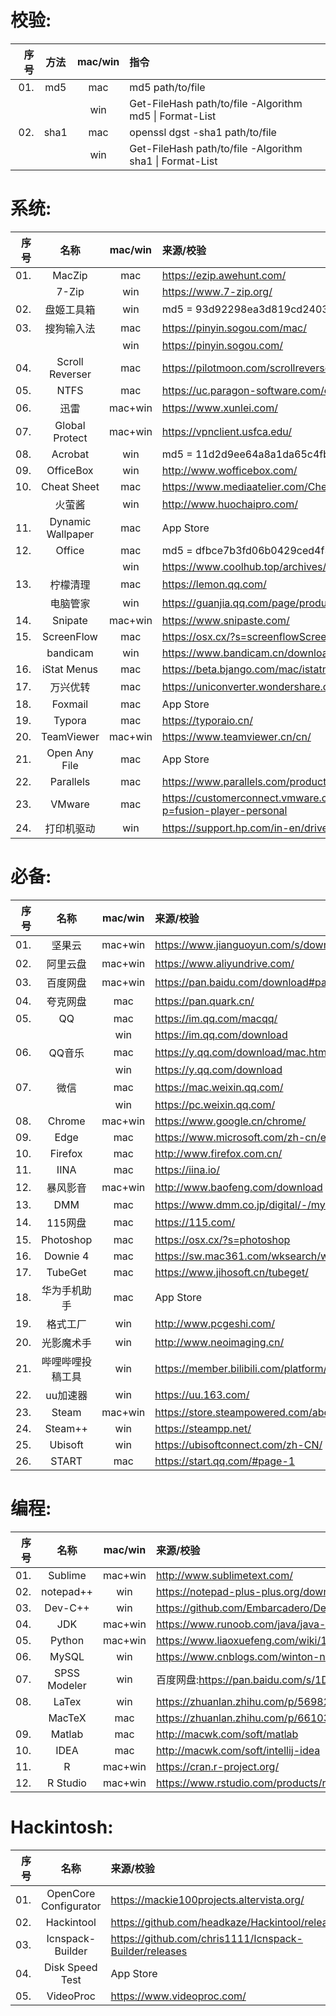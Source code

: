 # 校验:
|序号|方法|mac/win|指令|
|-:|:-:|:-:|:-|
|01.|md5|mac|md5 path/to/file|
|||win|Get-FileHash path/to/file -Algorithm md5 \| Format-List|
|02.|sha1|mac|openssl dgst -sha1 path/to/file|
|||win|Get-FileHash path/to/file -Algorithm sha1 \| Format-List|

# 系统:
|序号|名称|mac/win|来源/校验|
|-:|:-:|:-:|:-|
|01.|MacZip|mac|<https://ezip.awehunt.com/>|
||7-Zip|win|<https://www.7-zip.org/>|
|02.|盘姬工具箱|win|md5 = 93d92298ea3d819cd240396e103c4ff6|
|03.|搜狗输入法|mac|<https://pinyin.sogou.com/mac/>|
|||win|<https://pinyin.sogou.com/>|
|04.|Scroll Reverser|mac|<https://pilotmoon.com/scrollreverser/>|
|05.|NTFS|mac|<https://uc.paragon-software.com/cabinet/#/>|
|06.|迅雷|mac+win|<https://www.xunlei.com/>|
|07.|Global Protect|mac+win|<https://vpnclient.usfca.edu/>|
|08.|Acrobat|win|md5 = 11d2d9ee64a8a1da65c4fb020b18f68d|
|09.|OfficeBox|win|<http://www.wofficebox.com/>|
|10.|Cheat Sheet|mac|<https://www.mediaatelier.com/CheatSheet/>|
||火萤酱|win|<http://www.huochaipro.com/>|
|11.|Dynamic Wallpaper|mac|App Store|
|12.|Office|mac|md5 = dfbce7b3fd06b0429ced4f3cb3acbb8d|
|||win|<https://www.coolhub.top/archives/11>|
|13.|柠檬清理|mac|<https://lemon.qq.com/>|
||电脑管家|win|<https://guanjia.qq.com/page/product_download.html>|
|14.|Snipate|mac+win|<https://www.snipaste.com/>|
|15.|ScreenFlow|mac|<https://osx.cx/?s=screenflowScreenFlow>|
||bandicam|win|<https://www.bandicam.cn/downloads/>|
|16.|iStat Menus|mac|<https://beta.bjango.com/mac/istatmenus/>|
|17.|万兴优转|mac|<https://uniconverter.wondershare.cn/>|
|18.|Foxmail|mac|App Store|
|19.|Typora|mac|<https://typoraio.cn/>|
|20.|TeamViewer|mac+win|<https://www.teamviewer.cn/cn/>|
|21.|Open Any File|mac|App Store|
|22.|Parallels|mac|<https://www.parallels.com/products/desktop/download/>|
|23.|VMware|mac|<https://customerconnect.vmware.com/group/vmware/evalcenter?p=fusion-player-personal>|
|24.|打印机驱动|win|<https://support.hp.com/in-en/drivers/printers>|

# 必备:
|序号|名称|mac/win|来源/校验|
|-:|:-:|:-:|:-|
|01.|坚果云|mac+win|<https://www.jianguoyun.com/s/downloads>|
|02.|阿里云盘|mac+win|<https://www.aliyundrive.com/>|
|03.|百度网盘|mac+win|<https://pan.baidu.com/download#pan>|
|04.|夸克网盘|mac|<https://pan.quark.cn/>|
|05.|QQ|mac|<https://im.qq.com/macqq/>||
|||win|<https://im.qq.com/download>|
|06.|QQ音乐|mac|<https://y.qq.com/download/mac.html>|
|||win|<https://y.qq.com/download>|
|07.|微信|mac|<https://mac.weixin.qq.com/>|
|||win|<https://pc.weixin.qq.com/>|
|08.|Chrome|mac+win|<https://www.google.cn/chrome/>|
|09.|Edge|mac|<https://www.microsoft.com/zh-cn/edge>|
|10.|Firefox|mac|<http://www.firefox.com.cn/>|
|11.|IINA|mac|<https://iina.io/>|
|12.|暴风影音|mac+win|<http://www.baofeng.com/download>|
|13.|DMM|mac|<https://www.dmm.co.jp/digital/-/mylibrary/search/>|
|14.|115网盘|mac|<https://115.com/>|
|15.|Photoshop|mac|<https://osx.cx/?s=photoshop>|
|16.|Downie 4|mac|<https://sw.mac361.com/wksearch/wkapps/downie/0/1.html>|
|17.|TubeGet|mac|<https://www.jihosoft.cn/tubeget/>|
|18.|华为手机助手|mac|App Store|
|19.|格式工厂|win|<http://www.pcgeshi.com/>|
|20.|光影魔术手|win|<http://www.neoimaging.cn/>|
|21.|哔哩哔哩投稿工具|win|<https://member.bilibili.com/platform/home>|
|22.|uu加速器|win|<https://uu.163.com/>|
|23.|Steam|mac+win|<https://store.steampowered.com/about/>|
|24.|Steam++|win|<https://steampp.net/>|
|25.|Ubisoft|win|<https://ubisoftconnect.com/zh-CN/>|
|26.|START|mac|<https://start.qq.com/#page-1>|

# 编程:
|序号|名称|mac/win|来源/校验|
|-:|:-:|:-:|:-|
|01.|Sublime|mac+win|<http://www.sublimetext.com/>|
|02.|notepad++|win|<https://notepad-plus-plus.org/downloads/>|
|03.|Dev-C++|win|<https://github.com/Embarcadero/Dev-Cpp/>|
|04.|JDK|mac+win|<https://www.runoob.com/java/java-environment-setup.html>|
|05.|Python|mac+win|<https://www.liaoxuefeng.com/wiki/1016959663602400/1016959856222624>|
|06.|MySQL|win|<https://www.cnblogs.com/winton-nfs/p/11524007.html>|
|07.|SPSS Modeler|win|百度网盘:<https://pan.baidu.com/s/1D8wlbnKo9n2Al86g7rlrDQ> 提取码:efa3|
|08.|LaTex|win|<https://zhuanlan.zhihu.com/p/56982388>|
||MacTeX|mac|<https://zhuanlan.zhihu.com/p/66103569>|
|09.|Matlab|mac|<http://macwk.com/soft/matlab>|
|10.|IDEA|mac|<http://macwk.com/soft/intellij-idea>|
|11.|R|mac+win|<https://cran.r-project.org/>|
|12.|R Studio|mac+win|<https://www.rstudio.com/products/rstudio/download/>|

# Hackintosh:
|序号|名称|来源/校验|
|-:|:-:|:-|
|01.|OpenCore Configurator|<https://mackie100projects.altervista.org/>|
|02.|Hackintool|<https://github.com/headkaze/Hackintool/releases>|
|03.|Icnspack-Builder|<https://github.com/chris1111/Icnspack-Builder/releases>|
|04.|Disk Speed Test|App Store|
|05.|VideoProc|<https://www.videoproc.com/>|
